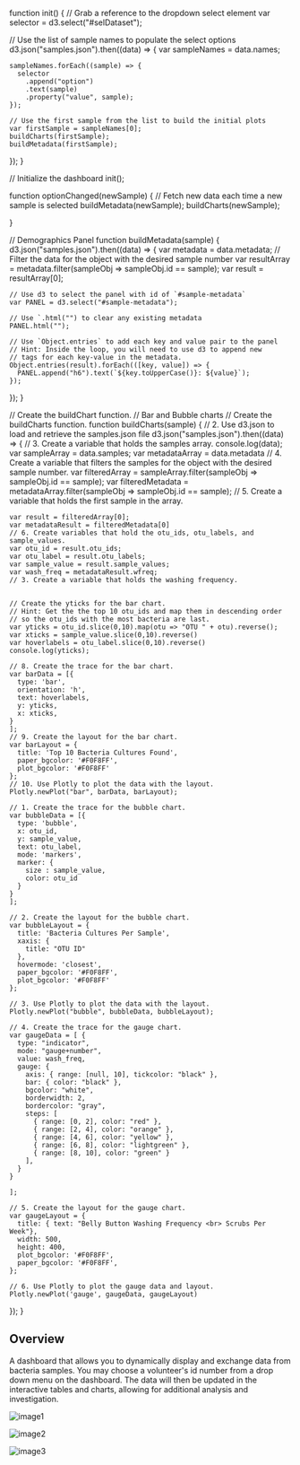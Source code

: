 function init() {
  // Grab a reference to the dropdown select element
  var selector = d3.select("#selDataset");

  // Use the list of sample names to populate the select options
  d3.json("samples.json").then((data) => {
    var sampleNames = data.names;

    sampleNames.forEach((sample) => {
      selector
        .append("option")
        .text(sample)
        .property("value", sample);
    });

    // Use the first sample from the list to build the initial plots
    var firstSample = sampleNames[0];
    buildCharts(firstSample);
    buildMetadata(firstSample);
  });
}

// Initialize the dashboard
init();

function optionChanged(newSample) {
  // Fetch new data each time a new sample is selected
  buildMetadata(newSample);
  buildCharts(newSample);
  
}

// Demographics Panel 
function buildMetadata(sample) {
  d3.json("samples.json").then((data) => {
    var metadata = data.metadata;
    // Filter the data for the object with the desired sample number
    var resultArray = metadata.filter(sampleObj => sampleObj.id == sample);
    var result = resultArray[0];
   
    // Use d3 to select the panel with id of `#sample-metadata`
    var PANEL = d3.select("#sample-metadata");

    // Use `.html("") to clear any existing metadata
    PANEL.html("");

    // Use `Object.entries` to add each key and value pair to the panel
    // Hint: Inside the loop, you will need to use d3 to append new
    // tags for each key-value in the metadata.
    Object.entries(result).forEach(([key, value]) => {
      PANEL.append("h6").text(`${key.toUpperCase()}: ${value}`);
    });

  });
}

// Create the buildChart function.
// Bar and Bubble charts
// Create the buildCharts function.
function buildCharts(sample) {
  // 2. Use d3.json to load and retrieve the samples.json file 
  d3.json("samples.json").then((data) => {
    // 3. Create a variable that holds the samples array. 
    console.log(data);
    var sampleArray = data.samples;
    var metadataArray = data.metadata
    // 4. Create a variable that filters the samples for the object with the desired sample number.
    var filteredArray = sampleArray.filter(sampleObj => sampleObj.id == sample);
    var filteredMetadata = metadataArray.filter(sampleObj => sampleObj.id == sample);
    //  5. Create a variable that holds the first sample in the array.
    
    var result = filteredArray[0];
    var metadataResult = filteredMetadata[0]
    // 6. Create variables that hold the otu_ids, otu_labels, and sample_values.
    var otu_id = result.otu_ids;
    var otu_label = result.otu_labels;
    var sample_value = result.sample_values;
    var wash_freq = metadataResult.wfreq;
    // 3. Create a variable that holds the washing frequency.
   

    // Create the yticks for the bar chart.
    // Hint: Get the the top 10 otu_ids and map them in descending order 
    // so the otu_ids with the most bacteria are last. 
    var yticks = otu_id.slice(0,10).map(otu => "OTU " + otu).reverse();
    var xticks = sample_value.slice(0,10).reverse()
    var hoverlabels = otu_label.slice(0,10).reverse()
    console.log(yticks);

    // 8. Create the trace for the bar chart. 
    var barData = [{
      type: 'bar',
      orientation: 'h',
      text: hoverlabels,
      y: yticks,
      x: xticks,  
    } 
    ];
    // 9. Create the layout for the bar chart. 
    var barLayout = {
      title: 'Top 10 Bacteria Cultures Found', 
      paper_bgcolor: '#F0F8FF',
      plot_bgcolor: '#F0F8FF'
    };
    // 10. Use Plotly to plot the data with the layout. 
    Plotly.newPlot("bar", barData, barLayout);

    // 1. Create the trace for the bubble chart.
    var bubbleData = [{
      type: 'bubble',
      x: otu_id,
      y: sample_value,
      text: otu_label,
      mode: 'markers',
      marker: {
        size : sample_value,
        color: otu_id
      }
    }
    ];

    // 2. Create the layout for the bubble chart.
    var bubbleLayout = {
      title: 'Bacteria Cultures Per Sample',
      xaxis: {
        title: "OTU ID"
      },
      hovermode: 'closest',
      paper_bgcolor: '#F0F8FF',
      plot_bgcolor: '#F0F8FF'
    };

    // 3. Use Plotly to plot the data with the layout.
    Plotly.newPlot("bubble", bubbleData, bubbleLayout);

    // 4. Create the trace for the gauge chart.
    var gaugeData = [ {
      type: "indicator",
      mode: "gauge+number",
      value: wash_freq,
      gauge: {
        axis: { range: [null, 10], tickcolor: "black" },
        bar: { color: "black" },
        bgcolor: "white",
        borderwidth: 2,
        bordercolor: "gray",
        steps: [
          { range: [0, 2], color: "red" },
          { range: [2, 4], color: "orange" },
          { range: [4, 6], color: "yellow" },
          { range: [6, 8], color: "lightgreen" },
          { range: [8, 10], color: "green" }
        ],
      }
    }
     
    ];
    
    // 5. Create the layout for the gauge chart.
    var gaugeLayout = { 
      title: { text: "Belly Button Washing Frequency <br> Scrubs Per Week"},
      width: 500,
      height: 400,
      plot_bgcolor: '#F0F8FF',
      paper_bgcolor: '#F0F8FF',
    };

    // 6. Use Plotly to plot the gauge data and layout.
    Plotly.newPlot('gauge', gaugeData, gaugeLayout)
  });
}



## Overview 

A dashboard that allows you to dynamically display and exchange data from bacteria samples.
You may choose a volunteer's id number from a drop down menu on the dashboard.
The data will then be updated in the interactive tables and charts, allowing for additional analysis and investigation.


![image1](https://user-images.githubusercontent.com/83256206/138005608-201766eb-a184-48f4-8e3b-e9589592a408.jpeg)

![image2](https://user-images.githubusercontent.com/83256206/138005612-1d8bc38d-8e6c-4530-9bbc-58cbc4ad1b48.jpeg)

![image3](https://user-images.githubusercontent.com/83256206/138005613-85d06e9d-8cd9-4eea-9872-3ad4d3b82823.jpeg)

